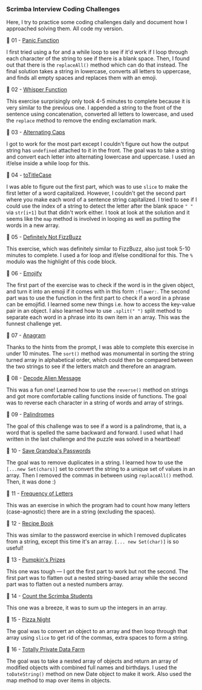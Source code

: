 ### Scrimba Interview Coding Challenges 

Here, I try to practice some coding challenges daily and document how I approached solving them. All code my version. 

🌼 01 - [Panic Function](https://github.com/ivavay/scrimba-interview-challenges/tree/main/01_panic-function)

I first tried using a for and a while loop to see if it'd work if I loop through each character of the string to see if there is a blank space. Then, I found out that there is the ```replaceAll()``` method which can do that instead. The final solution takes a string in lowercase, converts all letters to uppercase, and finds all empty spaces and replaces them with an emoji. 

🌼 02 - [Whisper Function](https://github.com/ivavay/scrimba-interview-challenges/tree/main/02_whisper-function) 

This exercise surprisingly only took 4-5 minutes to complete because it is very similar to the previous one. I appended a string to the front of the sentence using concatenation, converted all letters to lowercase, and used the ```replace``` method to remove the ending exclamation mark.

🌼 03 - [Alternating Caps](https://github.com/ivavay/scrimba-interview-challenges/tree/main/03_alternating-caps)

I got to work for the most part except I couldn't figure out how the output string has ```undefined``` attached to it in the front. The goal was to take a string and convert each letter into alternating lowercase and uppercase. I used an if/else inside a while loop for this. 

🌼 04 - [toTitleCase](https://github.com/ivavay/scrimba-interview-challenges/tree/main/04_toTitleCase)

I was able to figure out the first part, which was to use ```slice``` to make the first letter of a word capitalized. However, I couldn't get the second part where you make each word of a sentence string capitalized. I tried to see if I could use the index of a string to detect the letter after the blank space ```" "``` via ```str[i+1]``` but that didn't work either. I took at look at the solution and it seems like the ```map``` method is involved in looping as well as putting the words in a new array. 

🌼 05 - [Definitely Not FizzBuzz](https://github.com/ivavay/scrimba-interview-challenges/tree/main/05_definitely-not-fizzbuzz)

This exercise, which was definitely similar to FizzBuzz, also just took 5-10 minutes to complete. I used a for loop and if/else conditional for this. The ```%``` modulo was the highlight of this code block. 

🌼 06 - [Emojify](https://github.com/ivavay/scrimba-interview-challenges/tree/main/06_emojify)

The first part of the exercise was to check if the word is in the given object, and turn it into an emoji if it comes with in this form ```:flower:```. The second part was to use the function in the first part to check if a word in a phrase can be emojifid. I learned some new things i.e. how to access the key-value pair in an object. I also learned how to use ```.split(" ")``` split method to separate each word in a phrase into its own item in an array. This was the funnest challenge yet. 

🌼 07 - [Anagram](https://github.com/ivavay/scrimba-interview-challenges/tree/main/07_anagram)

Thanks to the hints from the prompt, I was able to complete this exercise in under 10 minutes. The ```sort()``` method was monumental in sorting the string turned array in alphabetical order, which could then be compared between the two strings to see if the letters match and therefore an anagram. 

🌼 08 - [Decode Alien Message](https://github.com/ivavay/scrimba-interview-challenges/tree/main/08_decode-alien-message)

This was a fun one! Learned how to use the ```reverse()``` method on strings and got more comfortable calling functions inside of functions. The goal was to reverse each character in a string of words and array of strings. 

🌼 09 - [Palindromes](https://github.com/ivavay/scrimba-interview-challenges/tree/main/09_palindromes)

The goal of this challenge was to see if a word is a palindrome, that is, a word that is spelled the same backward and forward. I used what I had written in the last challenge and the puzzle was solved in a heartbeat! 

🌼 10 - [Save Grandpa's Passwords](https://github.com/ivavay/scrimba-interview-challenges/tree/main/10_save-grandpa's-passwords)

The goal was to remove duplicates in a string. I learned how to use the ```[...new Set(chars)]``` set to convert the string to a unique set of values in an array. Then I removed the commas in between using ```replaceAll()``` method. Then, it was done :)  

🌼 11 - [Frequency of Letters](https://github.com/ivavay/scrimba-interview-challenges/tree/main/11_frequency-of-letters)

This was an exercise in which the program had to count how many letters (case-agnostic) there are in a string (excluding the spaces). 

🌼 12 - [Recipe Book](https://github.com/ivavay/scrimba-interview-challenges/tree/main/12_recipe-book)

This was similar to the password exercise in which I removed duplicates from a string, except this time it's an array. ```[... new Set(char)]``` is so useful!

🌼 13 - [Pumpkin's Prizes](https://github.com/ivavay/scrimba-interview-challenges/tree/main/13_pumpkins_prizes)

This one was tough — I got the first part to work but not the second. The first part was to flatten out a nested string-based array while the second part was to flatten out a nested numbers array. 

🌼 14 - [Count the Scrimba Students](https://github.com/ivavay/scrimba-interview-challenges/tree/main/14_sum-of-array) 

This one was a breeze, it was to sum up the integers in an array. 

🌼 15 - [Pizza Night](https://github.com/ivavay/scrimba-interview-challenges/tree/main/15_pizza-night)

The goal was to convert an object to an array and then loop through that array using ```slice``` to get rid of the commas, extra spaces to form a string.

🌼 16 - [Totally Private Data Farm](https://github.com/ivavay/scrimba-interview-challenges/tree/main/016_modify-objects) 

The goal was to take a nested array of objects and return an array of modified objects with combined full names and birthdays. I used the ```toDateString()``` method on new Date object to make it work. Also used the map method to map over items in objects.


